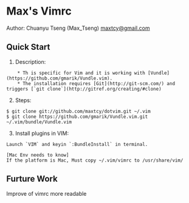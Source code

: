 Max's Vimrc
===========
Author: Chuanyu Tseng (Max_Tseng) <maxtcy@gmail.com>

Quick Start
----------------
1. Description:

```
	* Th is specific for Vim and it is working with [Vundle](https://github.com/gmarik/Vundle.vim).
	* The installation requires [Git](http://git-scm.com/) and triggers [`git clone`](http://gitref.org/creating/#clone)
```

2. Steps:

```
$ git clone git://github.com/maxtcy/dotvim.git ~/.vim
$ git clone https://github.com/gmarik/Vundle.vim.git ~/.vim/bundle/Vundle.vim
```

3. Install plugins in VIM:

```
Launch `VIM` and keyin `:BundleInstall` in terminal.

[Mac Env needs to know]
If the platform is Mac, Must copy ~/.vim/vimrc to /usr/share/vim/
```	

Furture Work
------------
Improve of vimrc more readable
